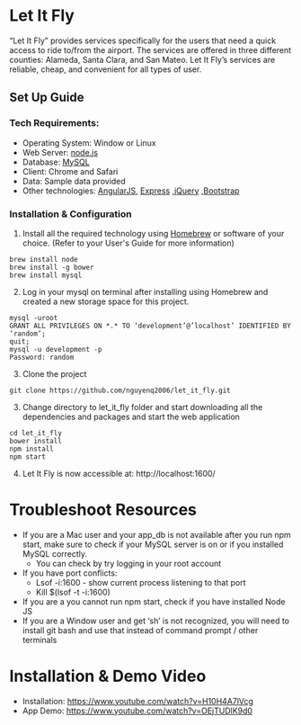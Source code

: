 # Let It Fly

“Let It Fly” provides services specifically for the users that need a quick access to ride to/from the airport. The services are offered in three different counties: Alameda, Santa Clara, and San Mateo. Let It Fly’s services are reliable, cheap, and convenient for all types of user. 

## Set Up Guide
### Tech Requirements:
* Operating System: Window or Linux
* Web Server: [node.js] 
* Database: [MySQL] 
* Client: Chrome and Safari
* Data: Sample data provided
* Other technologies: [AngularJS], [Express] ,[jQuery] ,[Bootstrap] 

### Installation & Configuration
1. Install all the required technology using [Homebrew] or software of your choice. (Refer to your User's Guide for more information) 
```
brew install node
brew install -g bower
brew install mysql
```
2. Log in your mysql on terminal after installing using Homebrew and created a new storage space for this project.
```
mysql -uroot 
GRANT ALL PRIVILEGES ON *.* TO ‘development’@’localhost’ IDENTIFIED BY ‘random’;
quit;
mysql -u development -p 
Password: random
```
3. Clone the project
```
git clone https://github.com/nguyenq2006/let_it_fly.git
```
3. Change directory to let_it_fly folder and start downloading all the dependencies and packages and start the web application
```
cd let_it_fly
bower install
npm install
npm start
```
4. Let It Fly is now accessible at: http://localhost:1600/

# Troubleshoot Resources
* If you are a Mac user and your app_db is not available after you run npm start, make sure to check if your MySQL server is on or if you installed MySQL correctly.
    - You can check by try logging in your root account
*	If you have port conflicts:
	- Lsof -i:1600 - show current process listening to that port   
	- Kill $(lsof -t -i:1600)
*   If you are a you cannot run npm start, check if you have installed Node JS
*	If you are a Window user and get ‘sh’ is not recognized, you will need to install git bash and use that instead of command prompt / other terminals

# Installation & Demo Video
* Installation: https://www.youtube.com/watch?v=H10H4A7lVcg
* App Demo: https://www.youtube.com/watch?v=OEjTUDlK9d0


[//]: # (These are reference links used in the body of this note and get stripped out when the markdown processor does its job. There is no need to format nicely because it shouldn't be seen. Thanks SO - http://stackoverflow.com/questions/4823468/store-comments-in-markdown-syntax)

   [git-repo-url]: <https://github.com/joemccann/dillinger.git>
   [node.js]: <http://nodejs.org>
   [jQuery]: <http://jquery.com>
   [express]: <http://expressjs.com>
   [AngularJS]: <http://angularjs.org>
   [Gulp]: <http://gulpjs.com>
   [Bootstrap]: <https://v4-alpha.getbootstrap.com/>
   [MySQL]: <https://www.mysql.com/>
   [Homebrew]: <https://brew.sh/>

